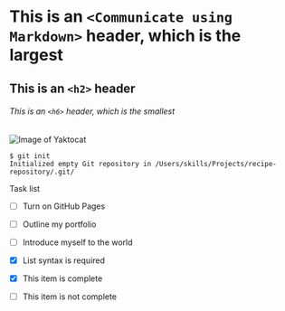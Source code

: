 # This is an `<Communicate using Markdown>` header, which is the largest
## This is an `<h2>` header
###### This is an `<h6>` header, which is the smallest


![Image of Yaktocat](https://octodex.github.com/images/yaktocat.png)


```
$ git init
Initialized empty Git repository in /Users/skills/Projects/recipe-repository/.git/
```

Task list
- [ ] Turn on GitHub Pages
- [ ] Outline my portfolio
- [ ] Introduce myself to the world

- [x] List syntax is required
- [x] This item is complete
- [ ] This item is not complete
